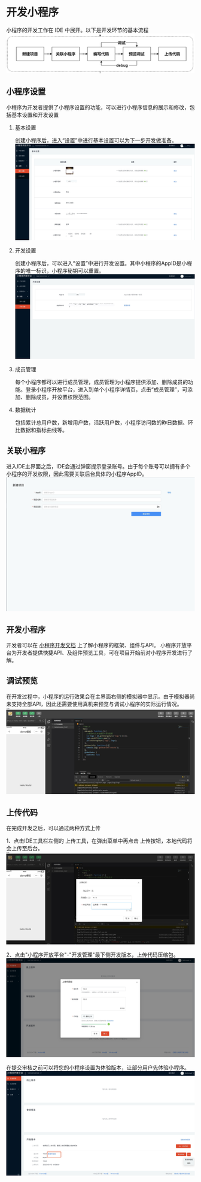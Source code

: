 # 开发小程序
   小程序的开发工作在 IDE 中展开。以下是开发环节的基本流程
   ![创建小程序](../../../../../image/IoT/IoT-Aep/mp-ide-create.jpeg)

## 小程序设置
   小程序为开发者提供了小程序设置的功能，可以进行小程序信息的展示和修改，包括基本设置和开发设置

1. 基本设置

   创建小程序后，进入“设置”中进行基本设置可以为下一步开发做准备。
   ![创建小程序](../../../../../image/IoT/IoT-Aep/mp-base-setting.jpeg)

2. 开发设置

   创建小程序后，可以进入“设置”中进行开发设置。其中小程序的AppID是小程序的唯一标识，小程序秘钥可以重置。
   ![创建小程序](../../../../../image/IoT/IoT-Aep/mp-dev-setting.jpeg)

3. 成员管理

   每个小程序都可以进行成员管理，成员管理为小程序提供添加、删除成员的功能。登录小程序开放平台，进入到单个小程序详情页，点击“成员管理”，可添加、删除成员，并设置权限范围。

4. 数据统计

   包括累计总用户数，新增用户数，活跃用户数，小程序访问数的昨日数据、环比数据和指标曲线等。

## 关联小程序

   进入IDE主界面之后，IDE会通过弹窗提示登录账号。由于每个账号可以拥有多个小程序的开发权限，因此需要关联后台具体的小程序AppID。
   ![创建小程序](../../../../../image/IoT/IoT-Aep/mp-ide-init.jpeg)

## 开发小程序

   开发者可以在 [小程序开发文档](https://iotaep-stag.s3.cn-north-1.jdcloud-oss.com/index/%E5%B0%8F%E7%A8%8B%E5%BA%8F%E5%BC%80%E5%8F%91%E6%96%87%E6%A1%A3-1.0.2.pdf) 上了解小程序的框架、组件与API。 小程序开放平台为开发者提供快捷API、及组件预览工具，可在项目开始前对小程序开发进行了解。

## 调试预览

   在开发过程中，小程序的运行效果会在主界面右侧的模拟器中显示。由于模拟器尚未支持全部API，因此还需要使用真机来预览与调试小程序的实际运行情况。
   ![IDE](../../../../../image/IoT/IoT-Aep/mp-ide-view.jpeg)
   

## 上传代码

   在完成开发之后，可以通过两种方式上传

   1、点击IDE工具栏左侧的 上传工具，在弹出菜单中再点击 上传按钮，本地代码将会上传至后台。
   ![upload](../../../../../image/IoT/IoT-Aep/mp-ide-uplood.jpeg)

   2、点击"小程序开放平台"-"开发管理"最下侧开发版本，上传代码压缩包。
   ![upload](../../../../../image/IoT/IoT-Aep/mp-upload.jpeg)

   在提交审核之前可以将您的小程序设置为体验版本，让部分用户先体验小程序。
   ![upload](../../../../../image/IoT/IoT-Aep/mp-version-test.jpeg)
